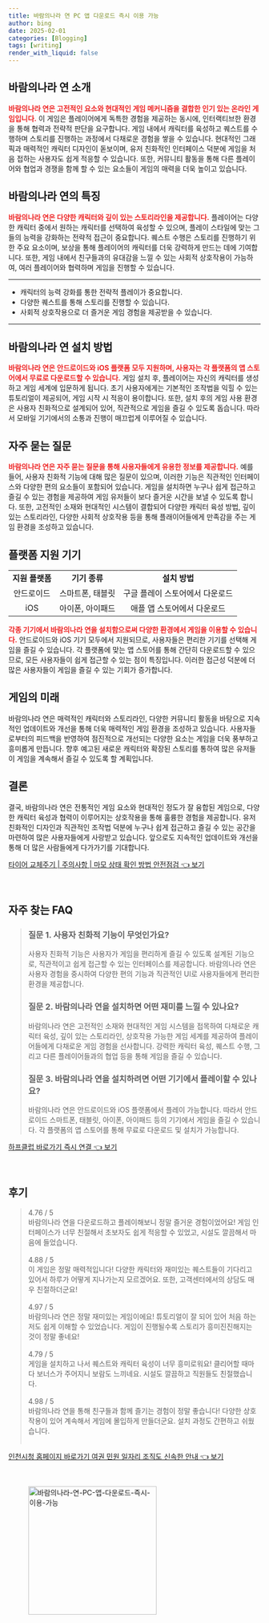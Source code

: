 ```yaml
---
title: 바람의나라 연 PC 앱 다운로드 즉시 이용 가능
author: bing
date: 2025-02-01
categories: [Blogging]
tags: [writing]
render_with_liquid: false
---
```



<h2 id='바람의나라_연_소개'>바람의나라 연 소개</h2>

<p><b><span style="color: #ee2323;">바람의나라 연은 고전적인 요소와 현대적인 게임 메커니즘을 결합한 인기 있는 온라인 게임입니다.</span></b> 이 게임은 플레이어에게 독특한 경험을 제공하는 동시에, 인터랙티브한 환경을 통해 협력과 전략적 판단을 요구합니다. 게임 내에서 캐릭터를 육성하고 퀘스트를 수행하며 스토리를 진행하는 과정에서 다채로운 경험을 쌓을 수 있습니다. 현대적인 그래픽과 매력적인 캐릭터 디자인이 돋보이며, 유저 친화적인 인터페이스 덕분에 게임을 처음 접하는 사용자도 쉽게 적응할 수 있습니다. 또한, 커뮤니티 활동을 통해 다른 플레이어와 협업과 경쟁을 함께 할 수 있는 요소들이 게임의 매력을 더욱 높이고 있습니다.</p>

<h2 id='바람의나라_연_특징'>바람의나라 연의 특징</h2>

<p><b><span style="color: #ee2323;">바람의나라 연은 다양한 캐릭터와 깊이 있는 스토리라인을 제공합니다.</span></b> 플레이어는 다양한 캐릭터 중에서 원하는 캐릭터를 선택하여 육성할 수 있으며, 플레이 스타일에 맞는 그들의 능력을 강화하는 전략적 접근이 중요합니다. 퀘스트 수행은 스토리를 진행하기 위한 주요 요소이며, 보상을 통해 플레이어의 캐릭터를 더욱 강력하게 만드는 데에 기여합니다. 또한, 게임 내에서 친구들과의 유대감을 느낄 수 있는 사회적 상호작용이 가능하여, 여러 플레이어와 협력하며 게임을 진행할 수 있습니다.</p>

<hr />

<ul>
    <li>캐릭터의 능력 강화를 통한 전략적 플레이가 중요합니다.</li>
    <li>다양한 퀘스트를 통해 스토리를 진행할 수 있습니다.</li>
    <li>사회적 상호작용으로 더 즐거운 게임 경험을 제공받을 수 있습니다.</li>
</ul>

<hr />

<h2 id='바람의나라_연_설치_방법'>바람의나라 연 설치 방법</h2>

<p><b><span style="color: #ee2323;">바람의나라 연은 안드로이드와 iOS 플랫폼 모두 지원하며, 사용자는 각 플랫폼의 앱 스토어에서 무료로 다운로드할 수 있습니다.</span></b> 게임 설치 후, 플레이어는 자신의 캐릭터를 생성하고 게임 세계에 입문하게 됩니다. 초기 사용자에게는 기본적인 조작법을 익힐 수 있는 튜토리얼이 제공되어, 게임 시작 시 적응이 용이합니다. 또한, 설치 후의 게임 사용 환경은 사용자 친화적으로 설계되어 있어, 직관적으로 게임을 즐길 수 있도록 돕습니다. 따라서 모바일 기기에서의 소통과 진행이 매끄럽게 이루어질 수 있습니다.</p>

<h2 id='자주_묻는_질문'>자주 묻는 질문</h2>

<p><b><span style="color: #ee2323;">바람의나라 연은 자주 묻는 질문을 통해 사용자들에게 유용한 정보를 제공합니다.</span></b> 예를 들어, 사용자 친화적 기능에 대해 많은 질문이 있으며, 이러한 기능은 직관적인 인터페이스와 다양한 편의 요소들이 포함되어 있습니다. 게임을 설치하면 누구나 쉽게 접근하고 즐길 수 있는 경험을 제공하여 게임 유저들이 보다 즐거운 시간을 보낼 수 있도록 합니다. 또한, 고전적인 소재와 현대적인 시스템이 결합되어 다양한 캐릭터 육성 방법, 깊이 있는 스토리라인, 다양한 사회적 상호작용 등을 통해 플래이어들에게 만족감을 주는 게임 환경을 조성하고 있습니다.</p>

<h2 id='플랫폼_지원_기기'>플랫폼 지원 기기</h2>

<table>
    <tr>
        <td style="text-align: center; height: 17px;"><b>지원 플랫폼</b></td>
        <td style="text-align: center; height: 17px;"><b>기기 종류</b></td>
        <td style="text-align: center; height: 17px;"><b>설치 방법</b></td>
    </tr>
    <tr>
        <td style="text-align: center; height: 17px;">안드로이드</td>
        <td style="text-align: center; height: 17px;">스마트폰, 태블릿</td>
        <td style="text-align: center; height: 17px;">구글 플레이 스토어에서 다운로드</td>
    </tr>
    <tr>
        <td style="text-align: center; height: 17px;">iOS</td>
        <td style="text-align: center; height: 17px;">아이폰, 아이패드</td>
        <td style="text-align: center; height: 17px;">애플 앱 스토어에서 다운로드</td>
    </tr>
</table>

<p><b><span style="color: #ee2323;">각종 기기에서 바람의나라 연을 설치함으로써 다양한 환경에서 게임을 이용할 수 있습니다.</span></b> 안드로이드와 iOS 기기 모두에서 지원되므로, 사용자들은 편리한 기기를 선택해 게임을 즐길 수 있습니다. 각 플랫폼에 맞는 앱 스토어를 통해 간단히 다운로드할 수 있으므로, 모든 사용자들이 쉽게 접근할 수 있는 점이 특징입니다. 이러한 접근성 덕분에 더 많은 사용자들이 게임을 즐길 수 있는 기회가 증가합니다.</p>

<h2 id='게임_의_미래'>게임의 미래</h2>

<p>바람의나라 연은 매력적인 캐릭터와 스토리라인, 다양한 커뮤니티 활동을 바탕으로 지속적인 업데이트와 개선을 통해 더욱 매력적인 게임 환경을 조성하고 있습니다. 사용자들로부터의 피드백을 반영하여 점진적으로 개선되는 다양한 요소는 게임을 더욱 풍부하고 흥미롭게 만듭니다. 향후 예고된 새로운 캐릭터와 확장된 스토리를 통하여 많은 유저들이 게임을 계속해서 즐길 수 있도록 할 계획입니다.</p>

<h2 id='결론'>결론</h2>

<p>결국, 바람의나라 연은 전통적인 게임 요소와 현대적인 정도가 잘 융합된 게임으로, 다양한 캐릭터 육성과 협력이 이루어지는 상호작용을 통해 훌륭한 경험을 제공합니다. 유저 친화적인 디자인과 직관적인 조작법 덕분에 누구나 쉽게 접근하고 즐길 수 있는 공간을 마련하여 많은 사용자들에게 사랑받고 있습니다. 앞으로도 지속적인 업데이트와 개선을 통해 더 많은 사람들에게 다가가기를 기대합니다.</p>


<p><a class="click-button" title="타이어 교체주기 | 주의사항 | 마모 상태 확인 방법 안전점검" href="https://purplelist.github.io/posts/%ED%83%80%EC%9D%B4%EC%96%B4-%EA%B5%90%EC%B2%B4%EC%A3%BC%EA%B8%B0-%EC%A3%BC%EC%9D%98%EC%82%AC%ED%95%AD-%EB%A7%88%EB%AA%A8-%EC%83%81%ED%83%9C-%ED%99%95%EC%9D%B8-%EB%B0%A9%EB%B2%95-%EC%95%88%EC%A0%84%EC%A0%90%EA%B2%80/" rel="dofollow">타이어 교체주기 | 주의사항 | 마모 상태 확인 방법 안전점검 👈 보기</a></p><br>
<h2 id='자주_찾는_FAQ'>자주 찾는 FAQ</h2>
<div itemscope="" itemtype="https://schema.org/FAQPage"> 
<blockquote> 
<div itemscope="" itemprop="mainEntity" itemtype="https://schema.org/Question"> 
<h3 itemprop="name">질문 1. 사용자 친화적 기능이 무엇인가요?</h3> 
<div itemscope="" itemprop="acceptedAnswer" itemtype="https://schema.org/Answer"> 
<span itemprop="text"> 
<p>사용자 친화적 기능은 사용자가 게임을 편리하게 즐길 수 있도록 설계된 기능으로, 직관적이고 쉽게 접근할 수 있는 인터페이스를 제공합니다. 바람의나라 연은 사용자 경험을 중시하여 다양한 편의 기능과 직관적인 UI로 사용자들에게 편리한 환경을 제공합니다.</p> 
</span> 
</div> 
</div> 

<div itemscope="" itemprop="mainEntity" itemtype="https://schema.org/Question"> 
<h3 itemprop="name">질문 2. 바람의나라 연을 설치하면 어떤 재미를 느낄 수 있나요?</h3> 
<div itemscope="" itemprop="acceptedAnswer" itemtype="https://schema.org/Answer"> 
<span itemprop="text"> 
<p>바람의나라 연은 고전적인 소재와 현대적인 게임 시스템을 접목하여 다채로운 캐릭터 육성, 깊이 있는 스토리라인, 상호작용 가능한 게임 세계를 제공하여 플레이어들에게 다채로운 게임 경험을 선사합니다. 강력한 캐릭터 육성, 퀘스트 수행, 그리고 다른 플레이어들과의 협업 등을 통해 게임을 즐길 수 있습니다.</p> 
</span> 
</div> 
</div> 

<div itemscope="" itemprop="mainEntity" itemtype="https://schema.org/Question"> 
<h3 itemprop="name">질문 3. 바람의나라 연을 설치하려면 어떤 기기에서 플레이할 수 있나요?</h3> 
<div itemscope="" itemprop="acceptedAnswer" itemtype="https://schema.org/Answer"> 
<span itemprop="text"> 
<p>바람의나라 연은 안드로이드와 iOS 플랫폼에서 플레이 가능합니다. 따라서 안드로이드 스마트폰, 태블릿, 아이폰, 아이패드 등의 기기에서 게임을 즐길 수 있습니다. 각 플랫폼의 앱 스토어를 통해 무료로 다운로드 및 설치가 가능합니다.</p> 
</span> 
</div> 
</div> 

</blockquote> 
</div>
<p><a class="click-button" title="하프클럽 바로가기 즉시 연결" href="https://purplelist.github.io/posts/%ED%95%98%ED%94%84%ED%81%B4%EB%9F%BD-%EB%B0%94%EB%A1%9C%EA%B0%80%EA%B8%B0-%EC%A6%89%EC%8B%9C-%EC%97%B0%EA%B2%B0/" rel="dofollow">하프클럽 바로가기 즉시 연결 👈 보기</a></p><br>
<h2 id='후기'>후기</h2>
<div itemscope itemtype="https://schema.org/Product">
  <blockquote>
  <div itemprop="review" itemscope itemtype="https://schema.org/Review">
      <div itemprop="reviewRating" itemscope itemtype="https://schema.org/Rating"> <span itemprop="ratingValue">4.76</span> / <span itemprop="bestRating">5</span> </div>
      <span itemprop="reviewBody">바람의나라 연을 다운로드하고 플레이해보니 정말 즐거운 경험이었어요! 게임 인터페이스가 너무 친절해서 초보자도 쉽게 적응할 수 있었고, 시설도 깔끔해서 마음에 들었습니다.</span>
  </div>
  <br>
  <div itemprop="review" itemscope itemtype="https://schema.org/Review">
      <div itemprop="reviewRating" itemscope itemtype="https://schema.org/Rating"> <span itemprop="ratingValue">4.88</span> / <span itemprop="bestRating">5</span> </div>
      <span itemprop="reviewBody">이 게임은 정말 매력적입니다! 다양한 캐릭터와 재미있는 퀘스트들이 기다리고 있어서 하루가 어떻게 지나가는지 모르겠어요. 또한, 고객센터에서의 상담도 매우 친절하더군요!</span>
  </div>
  <br>
  <div itemprop="review" itemscope itemtype="https://schema.org/Review">
      <div itemprop="reviewRating" itemscope itemtype="https://schema.org/Rating"> <span itemprop="ratingValue">4.97</span> / <span itemprop="bestRating">5</span> </div>
      <span itemprop="reviewBody">바람의나라 연은 정말 재미있는 게임이에요! 튜토리얼이 잘 되어 있어 처음 하는 저도 쉽게 이해할 수 있었습니다. 게임이 진행될수록 스토리가 흥미진진해지는 것이 정말 좋네요!</span>
  </div>
  <br>
  <div itemprop="review" itemscope itemtype="https://schema.org/Review">
      <div itemprop="reviewRating" itemscope itemtype="https://schema.org/Rating"> <span itemprop="ratingValue">4.79</span> / <span itemprop="bestRating">5</span> </div>
      <span itemprop="reviewBody">게임을 설치하고 나서 퀘스트와 캐릭터 육성이 너무 흥미로워요! 클리어할 때마다 보너스가 주어지니 보람도 느끼네요. 시설도 깔끔하고 직원들도 친절했습니다.</span>
  </div>
  <br>
  <div itemprop="review" itemscope itemtype="https://schema.org/Review">
      <div itemprop="reviewRating" itemscope itemtype="https://schema.org/Rating"> <span itemprop="ratingValue">4.98</span> / <span itemprop="bestRating">5</span> </div>
      <span itemprop="reviewBody">바람의나라 연을 통해 친구들과 함께 즐기는 경험이 정말 좋습니다! 다양한 상호작용이 있어 계속해서 게임에 몰입하게 만들더군요. 설치 과정도 간편하고 쉬웠습니다.</span>
  </div>
  <br>
  </blockquote>
</div>
<p><a class="click-button" title="인천시청 홈페이지 바로가기 여권 민원 일자리 조직도 신속한 안내" href="https://purplelist.github.io/posts/%EC%9D%B8%EC%B2%9C%EC%8B%9C%EC%B2%AD-%ED%99%88%ED%8E%98%EC%9D%B4%EC%A7%80-%EB%B0%94%EB%A1%9C%EA%B0%80%EA%B8%B0-%EC%97%AC%EA%B6%8C-%EB%AF%BC%EC%9B%90-%EC%9D%BC%EC%9E%90%EB%A6%AC-%EC%A1%B0%EC%A7%81%EB%8F%84-%EC%8B%A0%EC%86%8D%ED%95%9C-%EC%95%88%EB%82%B4/" rel="dofollow">인천시청 홈페이지 바로가기 여권 민원 일자리 조직도 신속한 안내 👈 보기</a></p><br>
<figure class="image"><img src="https://purplelist.github.io/assets/img/thumbnail/바람의나라-연-PC-앱-다운로드-즉시-이용-가능.webp" alt="바람의나라-연-PC-앱-다운로드-즉시-이용-가능" width="256" height="256"></figure>